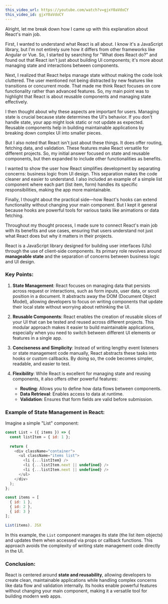 ```yaml
---
this_video_url: https://youtube.com/watch?v=gjxY0aVdoCY
this_video_id: gjxY0aVdoCY
---
```

<think>
Alright, let me break down how I came up with this explanation about React's main job.

First, I wanted to understand what React is all about. I know it's a JavaScript library, but I'm not entirely sure how it differs from other frameworks like Angular or Vue. So, I started by searching for "What does React do?" and found out that React isn't just about building UI components; it's more about managing state and interactions between components.

Next, I realized that React helps manage state without making the code look cluttered. The user mentioned not being distracted by new features like transitions or concurrent mode. That made me think React focuses on core functionality rather than advanced features. So, my main point was to highlight that React is about reusable components and managing state effectively.

I then thought about why these aspects are important for users. Managing state is crucial because state determines the UI's behavior. If you don't handle state, your app might look static or not update as expected. Reusable components help in building maintainable applications by breaking down complex UI into smaller pieces.

But I also noted that React isn't just about these things. It does offer routing, fetching data, and validation. These features make React versatile for different projects. So, my initial answer focused on state and reusable components, but then expanded to include other functionalities as benefits.

I wanted to show the user how React simplifies development by separating concerns: business logic from UI design. This separation makes the code cleaner and easier to understand. I also included an example of a simple list component where each part (list item, form) handles its specific responsibilities, making the app more maintainable.

Finally, I thought about the practical side—how React's hooks can extend functionality without changing your main component. But I kept it general because hooks are powerful tools for various tasks like animations or data fetching.

Throughout my thought process, I made sure to connect React's main job with its benefits and use cases, ensuring that users understand not just what React does but why it matters in their projects.
</think>

React is a JavaScript library designed for building user interfaces (UIs) through the use of client-side components. Its primary role revolves around **manageable state** and the separation of concerns between business logic and UI design.

### Key Points:
1. **State Management**: React focuses on managing data that persists across request or interactions, such as form inputs, user data, or scroll position in a document. It abstracts away the DOM (Document Object Model), allowing developers to focus on writing components that update their local state without worrying about rethinking the UI.

2. **Reusable Components**: React enables the creation of reusable slices of your UI that can be tested and reused across different projects. This modular approach makes it easier to build maintainable applications, especially when you need to switch between different UI elements or features in a single app.

3. **Conciseness and Simplicity**: Instead of writing lengthy event listeners or state management code manually, React abstracts these tasks into hooks or custom callbacks. By doing so, the code becomes simpler, readable, and easier to test.

4. **Flexibility**: While React is excellent for managing state and reusing components, it also offers other powerful features:
   - **Routing**: Allows you to define how data flows between components.
   - **Data Retrieval**: Enables access to data at runtime.
   - **Validation**: Ensures that form fields are valid before submission.

### Example of State Management in React:
Imagine a simple "List" component:

```javascript
const List = ({ items }) => {
  const listItem = { id: 1 };
  
  return (
    <div className="container">
      <ul className="items list">
        <li {...listItem} />
        <li {...listItem.next || undefined} />
        <li {...listItem.next || undefined} />
      </ul>
    </div>
  );
};

const items = [
  { id: 1 },
  { id: 2 },
  { id: 3 }
];

List(items). JSX
```

In this example, the `List` component manages its state (the list item objects) and updates them when accessed via props or callback functions. This approach avoids the complexity of writing state management code directly in the UI.

### Conclusion:
React is centered around **state and reusability**, allowing developers to create clean, maintainable applications while handling complex concerns like data flow and validation internally. Its hooks enable powerful features without changing your main component, making it a versatile tool for building modern web apps.
